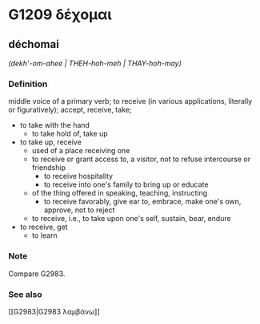 # G1209 δέχομαι

## déchomai

_(dekh'-om-ahee | THEH-hoh-meh | THAY-hoh-may)_

### Definition

middle voice of a primary verb; to receive (in various applications, literally or figuratively); accept, receive, take; 

- to take with the hand
  - to take hold of, take up
- to take up, receive
  - used of a place receiving one
  - to receive or grant access to, a visitor, not to refuse intercourse or friendship
    - to receive hospitality
    - to receive into one's family to bring up or educate
  - of the thing offered in speaking, teaching, instructing
    - to receive favorably, give ear to, embrace, make one's own, approve, not to reject
  - to receive, i.e., to take upon one's self, sustain, bear, endure
- to receive, get
  - to learn

### Note

Compare G2983.

### See also

[[G2983|G2983 λαμβάνω]]
